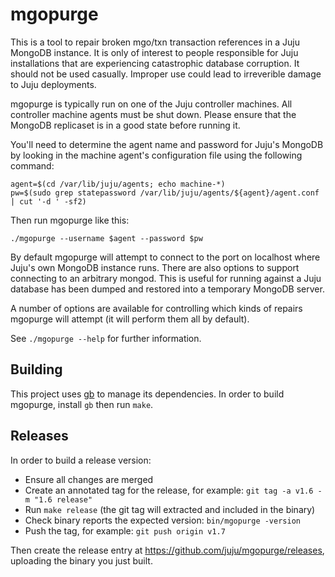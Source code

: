 # mgopurge

This is a tool to repair broken mgo/txn transaction references in a
Juju MongoDB instance. It is only of interest to people responsible
for Juju installations that are experiencing catastrophic database
corruption. It should not be used casually. Improper use could lead to
irreverible damage to Juju deployments.

mgopurge is typically run on one of the Juju controller machines. All
controller machine agents must be shut down. Please ensure that the
MongoDB replicaset is in a good state before running it.

You'll need to determine the agent name and password for Juju's MongoDB
by looking in the machine agent's configuration file using the following command:

```
agent=$(cd /var/lib/juju/agents; echo machine-*)
pw=$(sudo grep statepassword /var/lib/juju/agents/${agent}/agent.conf | cut '-d ' -sf2)
```

Then run mgopurge like this:

```
./mgopurge --username $agent --password $pw
```

By default mgopurge will attempt to connect to the port on localhost
where Juju's own MongoDB instance runs. There are also options to
support connecting to an arbitrary mongod. This is useful for running
against a Juju database has been dumped and restored into a temporary
MongoDB server.

A number of options are available for controlling which kinds of
repairs mgopurge will attempt (it will perform them all by default).

See `./mgopurge --help` for further information.

## Building

This project uses [gb] to manage its dependencies. In order to build
mgopurge, install `gb` then run `make`. 

## Releases 

In order to build a release version:
* Ensure all changes are merged
* Create an annotated tag for the release, for example: `git tag -a v1.6 -m "1.6 release"`
* Run `make release` (the git tag will extracted and included in the binary)
* Check binary reports the expected version: `bin/mgopurge -version`
* Push the tag, for example: `git push origin v1.7`

Then create the release entry at https://github.com/juju/mgopurge/releases, uploading the binary you just built.

[gb]: https://getgb.io/
